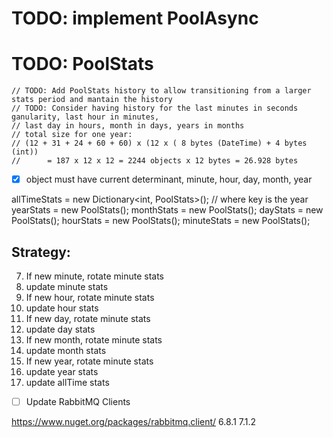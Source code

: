 # TODO: implement PoolAsync

# TODO: PoolStats
    // TODO: Add PoolStats history to allow transitioning from a larger stats period and mantain the history
    // TODO: Consider having history for the last minutes in seconds ganularity, last hour in minutes, 
    // last day in hours, month in days, years in months
    // total size for one year: 
    // (12 + 31 + 24 + 60 + 60) x (12 x ( 8 bytes (DateTime) + 4 bytes (int)) 
    //      = 187 x 12 x 12 = 2244 objects x 12 bytes = 26.928 bytes

- [x] object must have current determinant, minute, hour, day, month, year

allTimeStats = new Dictionary<int, PoolStats>(); // where key is the year
yearStats = new PoolStats();
monthStats = new PoolStats();
dayStats = new PoolStats();
hourStats = new PoolStats();
minuteStats = new PoolStats();

## Strategy:
7. If new minute, rotate minute stats
1. update minute stats 
7. If new hour, rotate minute stats
2. update hour stats
7. If new day, rotate minute stats
3. update day stats
7. If new month, rotate minute stats
4. update month stats
7. If new year, rotate minute stats
5. update year stats
6. update allTime stats

- [ ] Update RabbitMQ Clients

https://www.nuget.org/packages/rabbitmq.client/
6.8.1
7.1.2